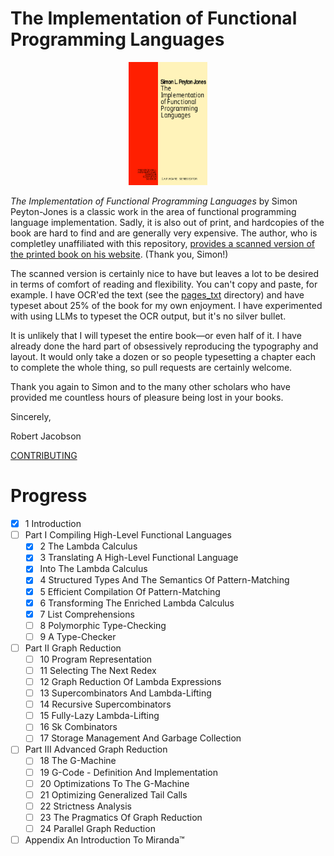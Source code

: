 # The Implementation of Functional Programming Languages

<p align="center">
<img src="https://github.com/rljacobson/TIOFPL/raw/master/cover.svg" width="25%">
</p>

*The Implementation of Functional Programming Languages* by Simon Peyton-Jones  is a classic work in the area of functional programming language implementation. Sadly, it is also out of print, and hardcopies of the book are hard to find and are generally very expensive. The author, who is completley unaffiliated with this repository, [provides a scanned version of the printed book on his website](https://www.microsoft.com/en-us/research/publication/the-implementation-of-functional-programming-languages/). (Thank you, Simon!)

The scanned version is certainly nice to have but leaves a lot to be desired in terms of comfort of reading and flexibility. You can't copy and paste, for example. I have OCR'ed the text (see the [pages_txt](sources_text/pages_txt/) directory) and have typeset about 25% of the book for my own enjoyment. I have experimented with using LLMs to typeset the OCR output, but it's no silver bullet.

It is unlikely that I will typeset the entire book—or even half of it. I have already done the hard part of obsessively reproducing the typography and layout. It would only take a dozen or so people typesetting a chapter each to complete the whole thing, so pull requests are certainly welcome.

Thank you again to Simon and to the many other scholars who have provided me countless hours of pleasure being lost in your books.

Sincerely,

Robert Jacobson

[CONTRIBUTING](CONTRIBUTING.md)

# Progress

- [X] 1 Introduction
- [ ] Part I Compiling High-Level Functional Languages
	- [X] 2 The Lambda Calculus
	- [X] 3 Translating A High-Level Functional Language
	- [X] Into The Lambda Calculus
	- [X] 4 Structured Types And The Semantics Of Pattern-Matching
	- [X] 5 Efficient Compilation Of Pattern-Matching
	- [X] 6 Transforming The Enriched Lambda Calculus
	- [X] 7 List Comprehensions
	- [ ] 8 Polymorphic Type-Checking
	- [ ] 9 A Type-Checker
- [ ] Part II Graph Reduction
	- [ ] 10 Program Representation
	- [ ] 11 Selecting The Next Redex
	- [ ] 12 Graph Reduction Of Lambda Expressions
	- [ ] 13 Supercombinators And Lambda-Lifting
	- [ ] 14 Recursive Supercombinators
	- [ ] 15 Fully-Lazy Lambda-Lifting
	- [ ] 16 Sk Combinators
	- [ ] 17 Storage Management And Garbage Collection
- [ ] Part III Advanced Graph Reduction
	- [ ] 18 The G-Machine
	- [ ] 19 G-Code - Definition And Implementation
	- [ ] 20 Optimizations To The G-Machine
	- [ ] 21 Optimizing Generalized Tail Calls
	- [ ] 22 Strictness Analysis
	- [ ] 23 The Pragmatics Of Graph Reduction
	- [ ] 24 Parallel Graph Reduction
- [ ] Appendix An Introduction To Miranda™

